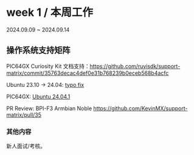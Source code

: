 # week 1 / 本周工作

2024.09.09 ~ 2024.09.14

## 操作系统支持矩阵

PIC64GX Curiosity Kit 文档支持：https://github.com/ruyisdk/support-matrix/commit/35763decac4def0e31b768239b0eceb568b4acfc

Ubuntu 23.10 -> 24.04: [typo fix](https://github.com/KevinMX/support-matrix/commit/ba221296e602d70a18b8815ace501b8622860eea)

PIC64GX: [Ubuntu 24.04.1](https://github.com/KevinMX/support-matrix/commit/ce29167ca0cdc0b423852561c666748ede001a32)

PR Review: BPI-F3 Armbian Noble https://github.com/KevinMX/support-matrix/pull/35

### 其他内容

新人面试/考核。